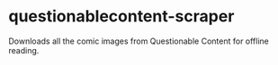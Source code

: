 # questionablecontent-scraper
Downloads all the comic images from Questionable Content for offline reading.
